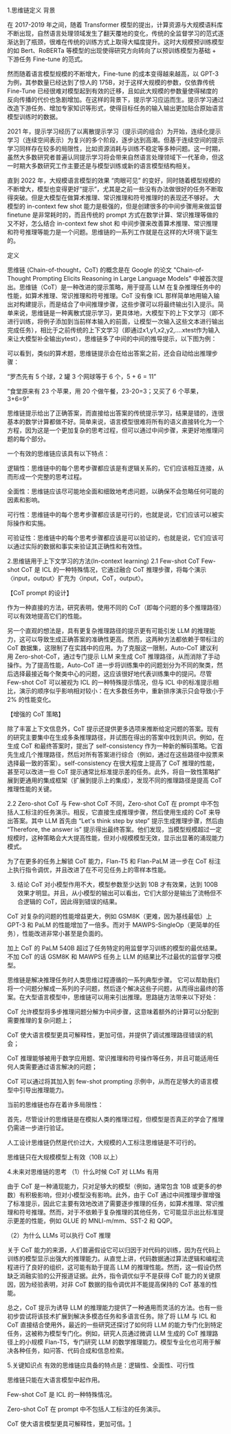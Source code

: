 1.思维链定义
背景



在 2017-2019 年之间，随着 Transformer 模型的提出，计算资源与大规模语料库不断出现，自然语言处理领域发生了翻天覆地的变化，传统的全监督学习的范式逐渐达到了瓶颈，很难在传统的训练方式上取得大幅度提升。这时大规模预训练模型的如 Bert、RoBERTa 等模型的出现使得研究方向转向了以预训练模型为基础 + 下游任务 Fine-tune 的范式。



然而随着语言模型规模的不断增大，Fine-tune 的成本变得越来越高，以 GPT-3 为例，其参数量已经达到了惊人的 175B，对于这样大规模的参数，仅依靠传统 Fine-Tune 已经很难对模型起到有效的迁移，且如此大规模的参数量使得梯度的反向传播的代价也急剧增加。在这样的背景下，提示学习应运而生。提示学习通过改造下游任务、增加专家知识等形式，使得目标任务的输入输出更加贴合原始语言模型训练时的数据。



2021 年，提示学习经历了以离散提示学习（提示词的组合）为开始，连续化提示学习（连续空间表示）为复兴的多个阶段，逐步达到高潮。但基于连续空间的提示学习同样存在较多的局限性，比如资源消耗与训练不稳定等多种问题。这一时期，虽然大多数研究者普遍认同提示学习将会带来自然语言处理领域下一代革命，但这一时期大多数研究工作主要还是与模型训练或新的语言模型结构相关。



直到 2022 年，大规模语言模型的效果 “肉眼可见” 的变好，同时随着模型规模的不断增大，模型也变得更好“提示”，尤其是之前一些没有办法做很好的任务不断取得突破。但是大模型在做算术推理、常识推理和符号推理时的表现还不够好。 大模型的 in-context few shot 能力是极强的，但是创建很多的中间步骤用来做监督 finetune 是非常耗时的，而且传统的 prompt 方式在数学计算、常识推理等做的又不好，怎么结合 in-context few shot 和 中间步骤来改善算术推理、常识推理和符号推理等能力是一个问题。思维链的一系列工作就是在这样的大环境下诞生的。



定义



思维链 (Chain-of-thought，CoT) 的概念是在 Google 的论文 "Chain-of-Thought Prompting Elicits Reasoning in Large Language Models" 中被首次提出。思维链（CoT）是一种改进的提示策略，用于提高 LLM 在复杂推理任务中的性能，如算术推理、常识推理和符号推理。CoT 没有像 ICL 那样简单地用输入输出对构建提示，而是结合了中间推理步骤，这些步骤可以将最终输出引入提示。简单来说，思维链是一种离散式提示学习，更具体地，大模型下的上下文学习（即不进行训练，将例子添加到当前样本输入的前面，让模型一次输入这些文本进行输出完成任务），相比于之前传统的上下文学习（即通过x1​,y1​,x2​,y2​,....xtest​作为输入来让大模型补全输出ytest​），思维链多了中间的中间的推导提示，以下图为例：






可以看到，类似的算术题，思维链提示会在给出答案之前，还会自动给出推理步骤：



“罗杰先有 5 个球，2 罐 3 个网球等于 6 个，5 + 6 = 11”



“食堂原来有 23 个苹果，用 20 个做午餐，23-20=3；又买了 6 个苹果，3+6=9”



思维链提示给出了正确答案，而直接给出答案的传统提示学习，结果是错的，连很基本的数学计算都做不好。简单来说，语言模型很难将所有的语义直接转化为一个方程，因为这是一个更加复杂的思考过程，但可以通过中间步骤，来更好地推理问题的每个部分。



一个有效的思维链应该具有以下特点：



逻辑性：思维链中的每个思考步骤都应该是有逻辑关系的，它们应该相互连接，从而形成一个完整的思考过程。

全面性：思维链应该尽可能地全面和细致地考虑问题，以确保不会忽略任何可能的因素和影响。

可行性：思维链中的每个思考步骤都应该是可行的，也就是说，它们应该可以被实际操作和实施。

可验证性：思维链中的每个思考步骤都应该是可以验证的，也就是说，它们应该可以通过实际的数据和事实来验证其正确性和有效性。

2.思维链用于上下文学习的方法(In-context learning)
2.1 Few-shot CoT
Few-shot CoT 是 ICL 的一种特殊情况，它通过融合 CoT 推理步骤，将每个演示〈input，output〉扩充为〈input，CoT，output〉。



【CoT prompt 的设计】

作为一种直接的方法，研究表明，使用不同的 CoT（即每个问题的多个推理路径）可以有效地提高它们的性能。

另一个直观的想法是，具有更复杂推理路径的提示更有可能引发 LLM 的推理能力，这可以导致生成正确答案的准确性更高。然而，这两种方法都依赖于带标注的 CoT 数据集，这限制了在实践中的应用。为了克服这一限制，Auto-CoT 建议利用 Zero-shot-CoT，通过专门提示 LLM 来生成 CoT 推理路径，从而消除了手动操作。为了提高性能，Auto-CoT 进一步将训练集中的问题划分为不同的聚类，然后选择最接近每个聚类中心的问题，这应该很好地代表训练集中的提问。尽管 Few-shot CoT 可以被视为 ICL 的一种特殊提示情况，但与 ICL 中的标准提示相比，演示的顺序似乎影响相对较小：在大多数任务中，重新排序演示只会导致小于 2% 的性能变化。

【增强的 CoT 策略】

除了丰富上下文信息外，CoT 提示还提供更多选项来推断给定问题的答案。现有的研究主要集中在生成多条推理路径，并试图在得出的答案中找到共识。例如，在生成 CoT 和最终答案时，提出了 self-consistency 作为一种新的解码策略。它首先生成几个推理路径，然后对所有答案进行综合（例如，通过在这些路径中投票来选择最一致的答案）。self-consistency 在很大程度上提高了 CoT 推理的性能，甚至可以改进一些 CoT 提示通常比标准提示差的任务。此外，将自一致性策略扩展到更通用的集成框架（扩展到提示上的集成），发现不同的推理路径是提高 CoT 推理性能的关键。

2.2 Zero-shot CoT
与 Few-shot CoT 不同，Zero-shot CoT 在 prompt 中不包括人工标注的任务演示。相反，它直接生成推理步骤，然后使用生成的 CoT 来导出答案。其中 LLM 首先由 “Let's think step by step” 提示生成推理步骤，然后由 “Therefore, the answer is” 提示得出最终答案。他们发现，当模型规模超过一定规模时，这种策略会大大提高性能，但对小规模模型无效，显示出显著的涌现能力模式。



为了在更多的任务上解锁 CoT 能力，Flan-T5 和 Flan-PaLM 进一步在 CoT 标注上执行指令调优，并且改进了在不可见任务上的零样本性能。

3. 结论
CoT 对小模型作用不大，模型参数至少达到 10B 才有效果，达到 100B 效果才明显。并且，从小模型的输出可以看出，它们大部分是输出了流畅但不合逻辑的 CoT，因此得到错误的结果。

CoT 对复杂的问题的性能增益更大，例如 GSM8K（更难，因为基线最低）上 GPT-3 和 PaLM 的性能增加了一倍多。而对于 MAWPS-SingleOp（更简单的任务），性能改进非常小甚至是负面的。

加上 CoT 的 PaLM 540B 超过了任务特定的用监督学习训练的模型的最优结果。不加 CoT 的话 GSM8K 和 MAWPS 任务上 LLM 的结果比不过最优的监督学习模型。



思维链是解决推理任务时人类思维过程遵循的一系列典型步骤。 它可以帮助我们将一个问题分解成一系列的子问题，然后逐个解决这些子问题，从而得出最终的答案。在大型语言模型中，思维链可以用来引出推理。思路链方法带来以下好处：



CoT 允许模型将多步推理问题分解为中间步骤，这意味着额外的计算可以分配到需要推理的复杂问题上；

CoT 使大语言模型更具可解释性，更加可信，并提供了调试推理路径错误的机会；

CoT 推理能够被用于数学应用题、常识推理和符号操作等任务，并且可能适用任何人类需要通过语言解决的问题；

CoT 可以通过将其加入到 few-shot prompting 示例中，从而在足够大的语言模型中引导出推理能力。



当前的思维链也存在着许多局限性：



首先，尽管设计的思维链是在模拟人类的推理过程，但模型是否真正的学会了推理仍需进一步进行验证。

人工设计思维链仍然是代价过大，大规模的人工标注思维链是不可行的。

思维链只在大规模模型上有效（10B 以上）

4.未来对思维链的思考
（1）什么时候 CoT 对 LLMs 有用



由于 CoT 是一种涌现能力，只对足够大的模型（例如，通常包含 10B 或更多的参数）有积极影响，但对小模型没有影响。此外，由于 CoT 通过中间推理步骤增强了标准提示，因此它主要有效地改进了需要逐步推理的任务，如算术推理、常识推理和符号推理。然而，对于不依赖于复杂推理的其他任务，它可能显示出比标准提示更差的性能，例如 GLUE 的 MNLI-m/mm、SST-2 和 QQP。



（2）为什么 LLMs 可以执行 CoT 推理



关于 CoT 能力的来源，人们普遍假设它可以归因于对代码的训练，因为在代码上训练的模型显示出强大的推理能力。从直觉上讲，代码数据通过算法逻辑和编程流程进行了良好的组织，这可能有助于提高 LLM 的推理性能。然而，这一假设仍然缺乏消融实验的公开报道证据。此外，指令调优似乎不是获得 CoT 能力的关键原因，因为经验表明，对非 CoT 数据的指令调优并不能提高保持的 CoT 基准的性能。



总之，CoT 提示为诱导 LLM 的推理能力提供了一种通用而灵活的方法。也有一些初步尝试将该技术扩展到解决多模态任务和多语言任务。除了将 LLM 与 ICL 和 CoT 直接结合使用外，最近的一些研究还探讨了如何将 LLM 的能力专门化到特定任务，这被称为模型专门化。例如，研究人员通过微调 LLM 生成的 CoT 推理路径上的小规模 Flan-T5，专门研究 LLM 的数学推理能力。模型专业化也可用于解决各种任务，如问答、代码合成和信息检索。

5.关键知识点
有效的思维链应具备的特点是：逻辑性、全面性、可行性

思维链只能在大语言模型中起作用。

Few-shot CoT 是 ICL 的一种特殊情况。

Zero-shot CoT 在 prompt 中不包括人工标注的任务演示。

CoT 使大语言模型更具可解释性，更加可信。[1]



[1]: https://xie.infoq.cn/article/736cd66decbb874093b9c1b61
